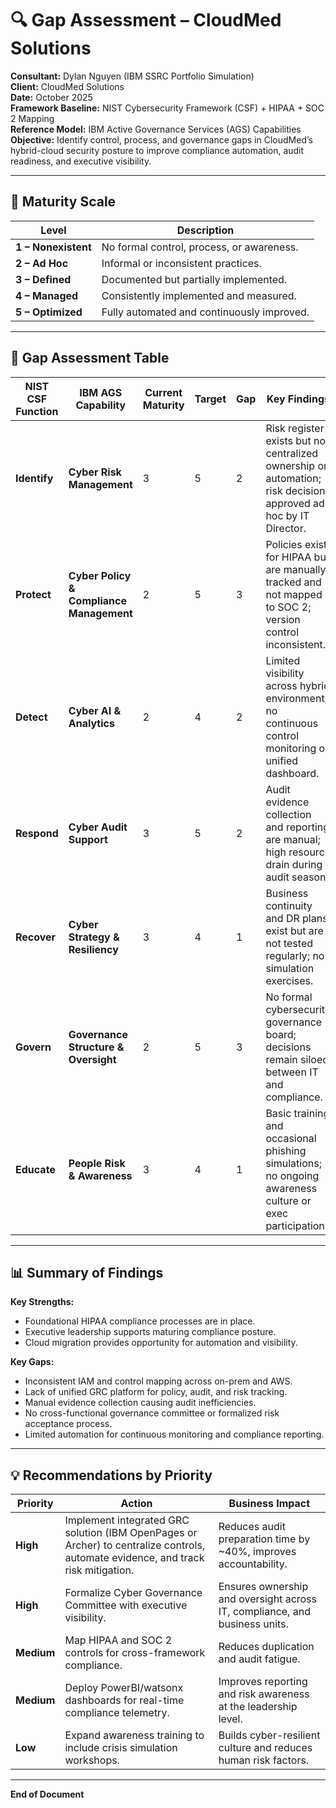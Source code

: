 # 🔍 Gap Assessment – CloudMed Solutions  
**Consultant:** Dylan Nguyen (IBM SSRC Portfolio Simulation)  
**Client:** CloudMed Solutions  
**Date:** October 2025  
**Framework Baseline:** NIST Cybersecurity Framework (CSF) + HIPAA + SOC 2 Mapping  
**Reference Model:** IBM Active Governance Services (AGS) Capabilities  
**Objective:** Identify control, process, and governance gaps in CloudMed’s hybrid-cloud security posture to improve compliance automation, audit readiness, and executive visibility.

---

## 🧱 Maturity Scale
| Level | Description |
|--------|--------------|
| **1 – Nonexistent** | No formal control, process, or awareness. |
| **2 – Ad Hoc** | Informal or inconsistent practices. |
| **3 – Defined** | Documented but partially implemented. |
| **4 – Managed** | Consistently implemented and measured. |
| **5 – Optimized** | Fully automated and continuously improved. |

---

## 🧩 Gap Assessment Table

| NIST CSF Function | IBM AGS Capability | Current Maturity | Target | Gap | Key Findings | Recommendation |
|--------------------|--------------------|------------------|--------|-----|---------------|----------------|
| **Identify** | **Cyber Risk Management** | 3 | 5 | 2 | Risk register exists but no centralized ownership or automation; risk decisions approved ad hoc by IT Director. | Establish formal risk committee; integrate risk registry into GRC tool for accountability and tracking. |
| **Protect** | **Cyber Policy & Compliance Management** | 2 | 5 | 3 | Policies exist for HIPAA but are manually tracked and not mapped to SOC 2; version control inconsistent. | Implement automated policy management and control mapping; align HIPAA controls to SOC 2 for unified reporting. |
| **Detect** | **Cyber AI & Analytics** | 2 | 4 | 2 | Limited visibility across hybrid environment; no continuous control monitoring or unified dashboard. | Deploy analytics dashboards (PowerBI/watsonx) for continuous control performance and anomaly detection. |
| **Respond** | **Cyber Audit Support** | 3 | 5 | 2 | Audit evidence collection and reporting are manual; high resource drain during audit season. | Automate evidence collection and tracking through a centralized GRC platform (e.g., OpenPages or Archer). |
| **Recover** | **Cyber Strategy & Resiliency** | 3 | 4 | 1 | Business continuity and DR plans exist but are not tested regularly; no simulation exercises. | Conduct executive-level crisis simulations and annual recovery testing for hybrid workloads. |
| **Govern** | **Governance Structure & Oversight** | 2 | 5 | 3 | No formal cybersecurity governance board; decisions remain siloed between IT and compliance. | Establish enterprise-level cyber governance board to oversee policy, risk, and compliance alignment. |
| **Educate** | **People Risk & Awareness** | 3 | 4 | 1 | Basic training and occasional phishing simulations; no ongoing awareness culture or exec participation. | Develop a tiered awareness program (staff → exec) including cyber simulations and GRC accountability modules. |

---

## 📊 Summary of Findings

**Key Strengths:**
- Foundational HIPAA compliance processes are in place.  
- Executive leadership supports maturing compliance posture.  
- Cloud migration provides opportunity for automation and visibility.  

**Key Gaps:**
- Inconsistent IAM and control mapping across on-prem and AWS.  
- Lack of unified GRC platform for policy, audit, and risk tracking.  
- Manual evidence collection causing audit inefficiencies.  
- No cross-functional governance committee or formalized risk acceptance process.  
- Limited automation for continuous monitoring and compliance reporting.  

---

## 💡 Recommendations by Priority

| Priority | Action | Business Impact |
|-----------|---------|-----------------|
| **High** | Implement integrated GRC solution (IBM OpenPages or Archer) to centralize controls, automate evidence, and track risk mitigation. | Reduces audit preparation time by ~40%, improves accountability. |
| **High** | Formalize Cyber Governance Committee with executive visibility. | Ensures ownership and oversight across IT, compliance, and business units. |
| **Medium** | Map HIPAA and SOC 2 controls for cross-framework compliance. | Reduces duplication and audit fatigue. |
| **Medium** | Deploy PowerBI/watsonx dashboards for real-time compliance telemetry. | Improves reporting and risk awareness at the leadership level. |
| **Low** | Expand awareness training to include crisis simulation workshops. | Builds cyber-resilient culture and reduces human risk factors. |

---

**End of Document**
